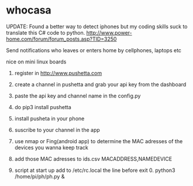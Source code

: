 # whocasa

UPDATE: Found a better way to detect iphones but my coding skills suck to translate this C# code to python. http://www.power-home.com/forum/forum_posts.asp?TID=3250

Send notifications who leaves or enters home by cellphones, laptops etc

nice on mini linux boards

1) register in http://www.pushetta.com

2) create a channel in pushetta and grab your api key from the dashboard

3) paste the api key and channel name in the config.py

4) do pip3 install pushetta

5) install pusheta in your phone

6) suscribe to your channel in the app

7) use nmap or Fing(android app) to determine the MAC adresses of the devices you wanna keep track

8) add those MAC adresses to ids.csv MACADDRESS,NAMEDEVICE

9) script at start up add to /etc/rc.local the line before exit 0. python3 /home/pi/ph/ph.py &

